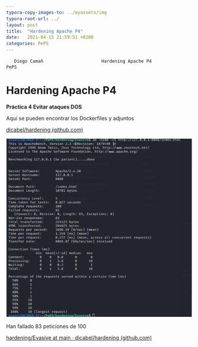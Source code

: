 ```yaml
---
typora-copy-images-to: ../myassets/img
typora-root-url: ../
layout: post
title:  "Hardening Apache P4"
date:   2021-04-15 21:59:51 +0200
categories: PePS
---
```


       Diego Camañ                      Hardening Apache P4                         PePS   

#                                                                                       Hardening Apache P4

 **Práctica 4**   **Evitar ataques DOS**



Aquí se pueden encontrar los Dockerfiles y adjuntos

[dicabel/hardening (github.com)](https://github.com/dicabel/hardening)

![ab](/myassets/img/ab.png)

Han fallado 83 peticiones de 100

[hardening/Evasive at main · dicabel/hardening (github.com)](https://github.com/dicabel/hardening/tree/main/Evasive)



